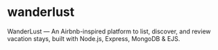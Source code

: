 # wanderlust
WanderLust — An Airbnb-inspired platform to list, discover, and review vacation stays, built with Node.js, Express, MongoDB &amp; EJS.
